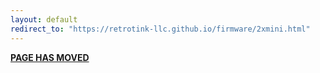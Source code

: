 ```yaml
---
layout: default
redirect_to: "https://retrotink-llc.github.io/firmware/2xmini.html"
---
```


<link rel="canonical" href="https://retrotink-llc.github.io/firmware/2xmini.html">

**[PAGE HAS MOVED](https://retrotink-llc.github.io/firmware/2xmini.html)**